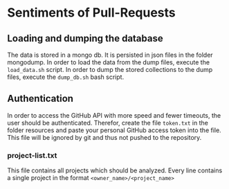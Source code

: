 # Sentiments of Pull-Requests

## Loading and dumping the database

The data is stored in a mongo db. It is persisted in json files in the folder mongodump. In order to load the data from
the dump files, execute the `load_data.sh` script. In order to dump the stored collections to the dump files, execute
the
`dump_db.sh` bash script.

## Authentication

In order to access the GitHub API with more speed and fewer timeouts, the user should be authenticated. Therefor, create
the file `token.txt` in the folder resources and paste your personal GitHub access token into the file. This file will
be ignored by git and thus not pushed to the repository.

### project-list.txt

This file contains all projects which should be analyzed. Every line contains a single project in the format
`<owner_name>/<project_name>`

